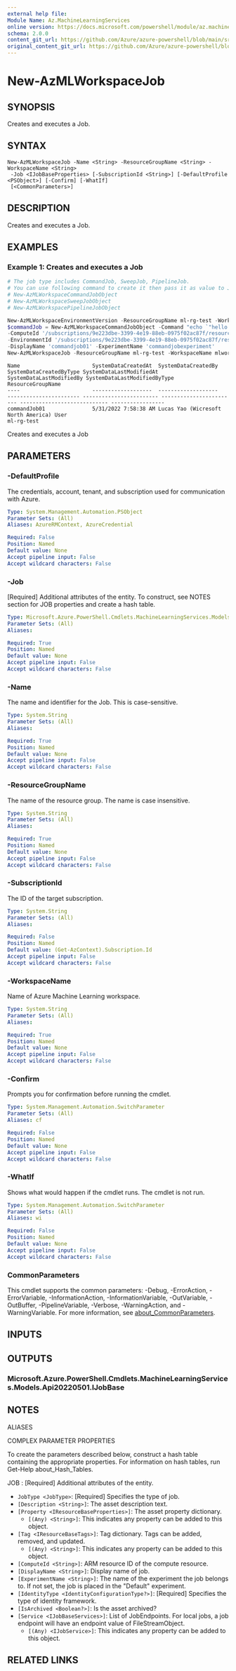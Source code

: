```yaml
---
external help file: 
Module Name: Az.MachineLearningServices
online version: https://docs.microsoft.com/powershell/module/az.machinelearningservices/new-azmlworkspacejob
schema: 2.0.0
content_git_url: https://github.com/Azure/azure-powershell/blob/main/src/MachineLearningServices/help/New-AzMLWorkspaceJob.md
original_content_git_url: https://github.com/Azure/azure-powershell/blob/main/src/MachineLearningServices/help/New-AzMLWorkspaceJob.md
---
```


# New-AzMLWorkspaceJob

## SYNOPSIS
Creates and executes a Job.

## SYNTAX

```
New-AzMLWorkspaceJob -Name <String> -ResourceGroupName <String> -WorkspaceName <String>
 -Job <IJobBaseProperties> [-SubscriptionId <String>] [-DefaultProfile <PSObject>] [-Confirm] [-WhatIf]
 [<CommonParameters>]
```

## DESCRIPTION
Creates and executes a Job.

## EXAMPLES

### Example 1: Creates and executes a Job
```powershell
# The job type includes CommandJob, SweepJob, PipelineJob.
# You can use following command to create it then pass it as value to Job parameter of the New-AzMLWorkspaceJob cmdlet.
# New-AzMLWorkspaceCommandJobObject
# New-AzMLWorkspaceSweepJobObject
# New-AzMLWorkspacePipelineJobObject

New-AzMLWorkspaceEnvironmentVersion -ResourceGroupName ml-rg-test -WorkspaceName mlworkspace-test01 -Name commandjobenv -Version 1 -Image "library/python:latest"
$commandJob = New-AzMLWorkspaceCommandJobObject -Command "echo `"hello world`"" `
-ComputeId '/subscriptions/9e223dbe-3399-4e19-88eb-0975f02ac87f/resourceGroups/ml-rg-test/providers/Microsoft.MachineLearningServices/workspaces/mlworkspace-test01/computes/aml02' `
-EnvironmentId '/subscriptions/9e223dbe-3399-4e19-88eb-0975f02ac87f/resourceGroups/ml-rg-test/providers/Microsoft.MachineLearningServices/workspaces/mlworkspace-test01/environments/commandjobenv/versions/1'`
-DisplayName 'commandjob01' -ExperimentName 'commandjobexperiment'
New-AzMLWorkspaceJob -ResourceGroupName ml-rg-test -WorkspaceName mlworkspace-test01 -Name commandJob01 -Job $commandJob
```

```output
Name                       SystemDataCreatedAt  SystemDataCreatedBy                 SystemDataCreatedByType SystemDataLastModifiedAt SystemDataLastModifiedBy SystemDataLastModifiedByType ResourceGroupName
----                       -------------------  -------------------                 ----------------------- ------------------------ ------------------------ ---------------------------- -----------------
commandJob01               5/31/2022 7:58:38 AM Lucas Yao (Wicresoft North America) User                                                                                                   ml-rg-test
```

Creates and executes a Job

## PARAMETERS

### -DefaultProfile
The credentials, account, tenant, and subscription used for communication with Azure.

```yaml
Type: System.Management.Automation.PSObject
Parameter Sets: (All)
Aliases: AzureRMContext, AzureCredential

Required: False
Position: Named
Default value: None
Accept pipeline input: False
Accept wildcard characters: False
```

### -Job
[Required] Additional attributes of the entity.
To construct, see NOTES section for JOB properties and create a hash table.

```yaml
Type: Microsoft.Azure.PowerShell.Cmdlets.MachineLearningServices.Models.Api20220501.IJobBaseProperties
Parameter Sets: (All)
Aliases:

Required: True
Position: Named
Default value: None
Accept pipeline input: False
Accept wildcard characters: False
```

### -Name
The name and identifier for the Job.
This is case-sensitive.

```yaml
Type: System.String
Parameter Sets: (All)
Aliases:

Required: True
Position: Named
Default value: None
Accept pipeline input: False
Accept wildcard characters: False
```

### -ResourceGroupName
The name of the resource group.
The name is case insensitive.

```yaml
Type: System.String
Parameter Sets: (All)
Aliases:

Required: True
Position: Named
Default value: None
Accept pipeline input: False
Accept wildcard characters: False
```

### -SubscriptionId
The ID of the target subscription.

```yaml
Type: System.String
Parameter Sets: (All)
Aliases:

Required: False
Position: Named
Default value: (Get-AzContext).Subscription.Id
Accept pipeline input: False
Accept wildcard characters: False
```

### -WorkspaceName
Name of Azure Machine Learning workspace.

```yaml
Type: System.String
Parameter Sets: (All)
Aliases:

Required: True
Position: Named
Default value: None
Accept pipeline input: False
Accept wildcard characters: False
```

### -Confirm
Prompts you for confirmation before running the cmdlet.

```yaml
Type: System.Management.Automation.SwitchParameter
Parameter Sets: (All)
Aliases: cf

Required: False
Position: Named
Default value: None
Accept pipeline input: False
Accept wildcard characters: False
```

### -WhatIf
Shows what would happen if the cmdlet runs.
The cmdlet is not run.

```yaml
Type: System.Management.Automation.SwitchParameter
Parameter Sets: (All)
Aliases: wi

Required: False
Position: Named
Default value: None
Accept pipeline input: False
Accept wildcard characters: False
```

### CommonParameters
This cmdlet supports the common parameters: -Debug, -ErrorAction, -ErrorVariable, -InformationAction, -InformationVariable, -OutVariable, -OutBuffer, -PipelineVariable, -Verbose, -WarningAction, and -WarningVariable. For more information, see [about_CommonParameters](http://go.microsoft.com/fwlink/?LinkID=113216).

## INPUTS

## OUTPUTS

### Microsoft.Azure.PowerShell.Cmdlets.MachineLearningServices.Models.Api20220501.IJobBase

## NOTES

ALIASES

COMPLEX PARAMETER PROPERTIES

To create the parameters described below, construct a hash table containing the appropriate properties. For information on hash tables, run Get-Help about_Hash_Tables.


JOB <IJobBaseProperties>: [Required] Additional attributes of the entity.
  - `JobType <JobType>`: [Required] Specifies the type of job.
  - `[Description <String>]`: The asset description text.
  - `[Property <IResourceBaseProperties>]`: The asset property dictionary.
    - `[(Any) <String>]`: This indicates any property can be added to this object.
  - `[Tag <IResourceBaseTags>]`: Tag dictionary. Tags can be added, removed, and updated.
    - `[(Any) <String>]`: This indicates any property can be added to this object.
  - `[ComputeId <String>]`: ARM resource ID of the compute resource.
  - `[DisplayName <String>]`: Display name of job.
  - `[ExperimentName <String>]`: The name of the experiment the job belongs to. If not set, the job is placed in the "Default" experiment.
  - `[IdentityType <IdentityConfigurationType?>]`: [Required] Specifies the type of identity framework.
  - `[IsArchived <Boolean?>]`: Is the asset archived?
  - `[Service <IJobBaseServices>]`: List of JobEndpoints.         For local jobs, a job endpoint will have an endpoint value of FileStreamObject.
    - `[(Any) <IJobService>]`: This indicates any property can be added to this object.

## RELATED LINKS

